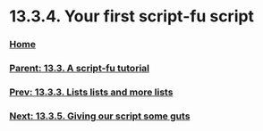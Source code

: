 # 13.3.4. Your first script-fu script

### [Home](./00-home.md)
### [Parent: 13.3. A script-fu tutorial](./13-03-00-a-script-fu-tutorial.md)
### [Prev: 13.3.3. Lists lists and more lists](./13-03-03-lists-lists-and-more-lists.md)
### [Next: 13.3.5. Giving our script some guts](./13-03-05-giving-our-script-some-guts.md)
